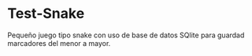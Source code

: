 # Test-Snake
Pequeño juego tipo snake con uso de base de datos SQlite para guardad marcadores del menor a mayor.

